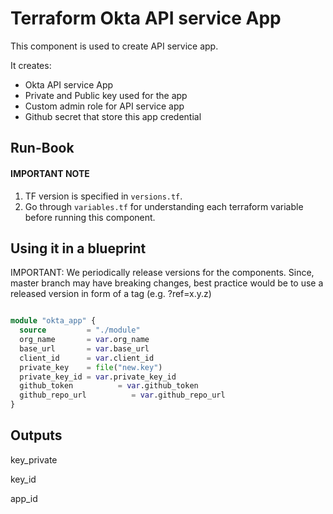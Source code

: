 # Terraform Okta API service App

This component is used to create API service app.

It creates:

- Okta API service App
- Private and Public key used for the app
- Custom admin role for API service app
- Github secret that store this app credential

## Run-Book

#### IMPORTANT NOTE

1. TF version is specified in `versions.tf`.
2. Go through `variables.tf` for understanding each terraform variable before running this component.

## Using it in a blueprint

IMPORTANT: We periodically release versions for the components. Since, master branch may have breaking changes, best practice would be to use a released version in form of a tag (e.g. ?ref=x.y.z)

```terraform

module "okta_app" {
  source         = "./module"
  org_name       = var.org_name
  base_url       = var.base_url
  client_id      = var.client_id
  private_key    = file("new.key")
  private_key_id = var.private_key_id
  github_token          = var.github_token
  github_repo_url          = var.github_repo_url
}
```

## Outputs

key_private

key_id

app_id
